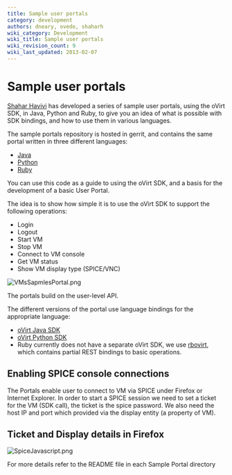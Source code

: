 ```yaml
---
title: Sample user portals
category: development
authors: dneary, ovedo, shaharh
wiki_category: Development
wiki_title: Sample user portals
wiki_revision_count: 9
wiki_last_updated: 2013-02-07
---
```


# Sample user portals

[ Shahar Havivi](User:Shaharh) has developed a series of sample user portals, using the oVirt SDK, in Java, Python and Ruby, to give you an idea of what is possible with SDK bindings, and how to use them in various languages.

The sample portals repository is hosted in gerrit, and contains the same portal written in three different languages:

*   [Java](http://gerrit.ovirt.org/gitweb?p=samples-portals.git;a=tree;f=java)
*   [Python](http://gerrit.ovirt.org/gitweb?p=samples-portals.git;a=tree;f=python)
*   [Ruby](http://gerrit.ovirt.org/gitweb?p=samples-portals.git;a=tree;f=ruby)

You can use this code as a guide to using the oVirt SDK, and a basis for the development of a basic User Portal.

The idea is to show how simple it is to use the oVirt SDK to support the following operations:

*   Login
*   Logout
*   Start VM
*   Stop VM
*   Connect to VM console
*   Get VM status
*   Show VM display type (SPICE/VNC)

![](VMsSapmlesPortal.png "VMsSapmlesPortal.png")

The portals build on the user-level API.

The different versions of the portal use language bindings for the appropriate language:

*   [oVirt Java SDK](/Java-sdk)
*   [oVirt Python SDK](/Python-sdk)
*   Ruby currently does not have a separate oVirt SDK, we use [rbovirt](https://github.com/abenari/rbovirt), which contains partial REST bindings to basic operations.

## Enabling SPICE console connections

The Portals enable user to connect to VM via SPICE under Firefox or Internet Explorer. In order to start a SPICE session we need to set a ticket for the VM (SDK call), the ticket is the spice password. We also need the host IP and port which provided via the display entity (a property of VM).

## Ticket and Display details in Firefox

![](SpiceJavascript.png "SpiceJavascript.png")

For more details refer to the README file in each Sample Portal directory

